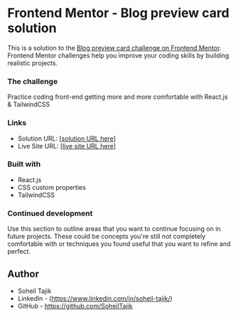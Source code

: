 # Frontend Mentor - Blog preview card solution

This is a solution to the [Blog preview card challenge on Frontend Mentor](https://www.frontendmentor.io/challenges/blog-preview-card-ckPaj01IcS). Frontend Mentor challenges help you improve your coding skills by building realistic projects. 

### The challenge

Practice coding front-end getting more and more comfortable with React.js & TailwindCSS

### Links

- Solution URL: [[solution URL here](https://github.com/SoheilTajik/Frontend-Mentor-Blog-preview-card)]
- Live Site URL: [[live site URL here](https://frontend-mentor-blog-preview-card-six.vercel.app/)]



### Built with

- React.js
- CSS custom properties
- TailwindCSS


### Continued development

Use this section to outline areas that you want to continue focusing on in future projects. These could be concepts you're still not completely comfortable with or techniques you found useful that you want to refine and perfect.

## Author

- Soheil Tajik
- LinkedIn - (https://www.linkedin.com/in/soheil-tajik/)
- GitHub - https://github.com/SoheilTajik


